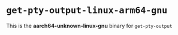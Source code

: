 # `get-pty-output-linux-arm64-gnu`

This is the **aarch64-unknown-linux-gnu** binary for `get-pty-output`

